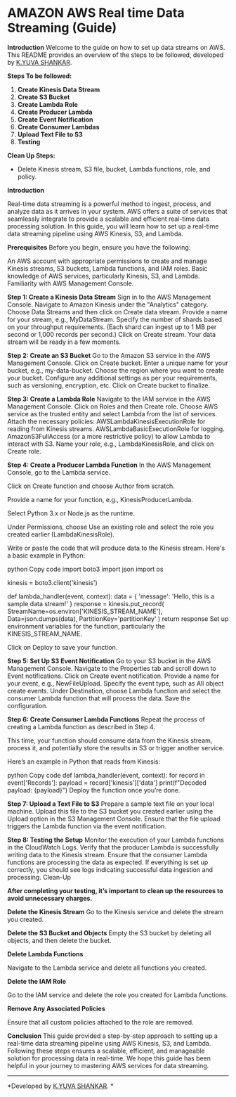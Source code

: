 # AMAZON AWS Real time Data Streaming (Guide)

**Introduction**
Welcome to the guide on how to set up data streams on AWS. This README provides an overview of the steps to be followed, developed by [K.YUVA SHANKAR](https://www.linkedin.com/in/yuva-shankar-4ba786228?utm_source=share&utm_campaign=share_via&utm_content=profile&utm_medium=android_app).


**Steps To be followed:**

1. **Create Kinesis Data Stream**
2. **Create S3 Bucket**
3. **Create Lambda Role**
4. **Create Producer Lambda**
5. **Create Event Notification**
6. **Create Consumer Lambdas**
7. **Upload Text File to S3**
8. **Testing**

**Clean Up Steps:**
   - Delete Kinesis stream, S3 file, bucket, Lambda functions, role, and policy.



**Introduction**

Real-time data streaming is a powerful method to ingest, process, and analyze data as it arrives in your system. AWS offers a suite of services that seamlessly integrate to provide a scalable and efficient real-time data processing solution. In this guide, you will learn how to set up a real-time data streaming pipeline using AWS Kinesis, S3, and Lambda.

**Prerequisites**
Before you begin, ensure you have the following:

An AWS account with appropriate permissions to create and manage Kinesis streams, S3 buckets, Lambda functions, and IAM roles.
Basic knowledge of AWS services, particularly Kinesis, S3, and Lambda.
Familiarity with AWS Management Console.

**Step 1: Create a Kinesis Data Stream**
Sign in to the AWS Management Console.
Navigate to Amazon Kinesis under the "Analytics" category.
Choose Data Streams and then click on Create data stream.
Provide a name for your stream, e.g., MyDataStream.
Specify the number of shards based on your throughput requirements. (Each shard can ingest up to 1 MB per second or 1,000 records per second.)
Click on Create stream. Your data stream will be ready in a few moments.

**Step 2: Create an S3 Bucket**
Go to the Amazon S3 service in the AWS Management Console.
Click on Create bucket.
Enter a unique name for your bucket, e.g., my-data-bucket.
Choose the region where you want to create your bucket.
Configure any additional settings as per your requirements, such as versioning, encryption, etc.
Click on Create bucket to finalize.

**Step 3: Create a Lambda Role**
Navigate to the IAM service in the AWS Management Console.
Click on Roles and then Create role.
Choose AWS service as the trusted entity and select Lambda from the list of services.
Attach the necessary policies:
AWSLambdaKinesisExecutionRole for reading from Kinesis streams.
AWSLambdaBasicExecutionRole for logging.
AmazonS3FullAccess (or a more restrictive policy) to allow Lambda to interact with S3.
Name your role, e.g., LambdaKinesisRole, and click on Create role.

**Step 4: Create a Producer Lambda Function**
In the AWS Management Console, go to the Lambda service.

Click on Create function and choose Author from scratch.

Provide a name for your function, e.g., KinesisProducerLambda.

Select Python 3.x or Node.js as the runtime.

Under Permissions, choose Use an existing role and select the role you created earlier (LambdaKinesisRole).

Write or paste the code that will produce data to the Kinesis stream. Here's a basic example in Python:

python
Copy code
import boto3
import json
import os

kinesis = boto3.client('kinesis')

def lambda_handler(event, context):
    data = {
        'message': 'Hello, this is a sample data stream!'
    }
    response = kinesis.put_record(
        StreamName=os.environ['KINESIS_STREAM_NAME'],
        Data=json.dumps(data),
        PartitionKey='partitionKey'
    )
    return response
Set up environment variables for the function, particularly the KINESIS_STREAM_NAME.

Click on Deploy to save your function.

**Step 5: Set Up S3 Event Notification**
Go to your S3 bucket in the AWS Management Console.
Navigate to the Properties tab and scroll down to Event notifications.
Click on Create event notification.
Provide a name for your event, e.g., NewFileUpload.
Specify the event type, such as All object create events.
Under Destination, choose Lambda function and select the consumer Lambda function that will process the data.
Save the configuration.

**Step 6: Create Consumer Lambda Functions**
Repeat the process of creating a Lambda function as described in Step 4.

This time, your function should consume data from the Kinesis stream, process it, and potentially store the results in S3 or trigger another service.

Here’s an example in Python that reads from Kinesis:

python
Copy code
def lambda_handler(event, context):
    for record in event['Records']:
        payload = record['kinesis']['data']
        print(f"Decoded payload: {payload}")
Deploy the function once you’re done.

**Step 7: Upload a Text File to S3**
Prepare a sample text file on your local machine.
Upload this file to the S3 bucket you created earlier using the Upload option in the S3 Management Console.
Ensure that the file upload triggers the Lambda function via the event notification.

**Step 8: Testing the Setup**
Monitor the execution of your Lambda functions in the CloudWatch Logs.
Verify that the producer Lambda is successfully writing data to the Kinesis stream.
Ensure that the consumer Lambda functions are processing the data as expected.
If everything is set up correctly, you should see logs indicating successful data ingestion and processing.
Clean-Up

**After completing your testing, it’s important to clean up the resources to avoid unnecessary charges.**

**Delete the Kinesis Stream**
Go to the Kinesis service and delete the stream you created.

**Delete the S3 Bucket and Objects**
Empty the S3 bucket by deleting all objects, and then delete the bucket.

**Delete Lambda Functions**

Navigate to the Lambda service and delete all functions you created.

**Delete the IAM Role**

Go to the IAM service and delete the role you created for Lambda functions.

**Remove Any Associated Policies**

Ensure that all custom policies attached to the role are removed.

**Conclusion**
This guide provided a step-by-step approach to setting up a real-time data streaming pipeline using AWS Kinesis, S3, and Lambda. Following these steps ensures a scalable, efficient, and manageable solution for processing data in real-time. We hope this guide has been helpful in your journey to mastering AWS services for data streaming.

---

*Developed by [K.YUVA SHANKAR](https://www.linkedin.com/in/yuva-shankar-4ba786228?utm_source=share&utm_campaign=share_via&utm_content=profile&utm_medium=android_app).
*
